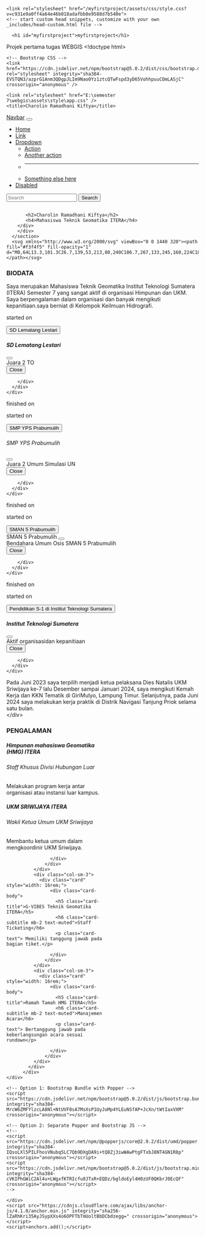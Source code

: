 
<!DOCTYPE html>
<html lang="en-US">
  <head>
    <meta charset="UTF-8">
    <meta http-equiv="X-UA-Compatible" content="IE=edge">
    <meta name="viewport" content="width=device-width, initial-scale=1">

<!-- Begin Jekyll SEO tag v2.8.0 -->
<title>myfirstproject | Projek pertama tugas WEBGIS</title>
<meta name="generator" content="Jekyll v3.10.0" />
<meta property="og:title" content="myfirstproject" />
<meta property="og:locale" content="en_US" />
<meta name="description" content="Projek pertama tugas WEBGIS" />
<meta property="og:description" content="Projek pertama tugas WEBGIS" />
<link rel="canonical" href="https://charolin19.github.io/myfirstproject/" />
<meta property="og:url" content="https://charolin19.github.io/myfirstproject/" />
<meta property="og:site_name" content="myfirstproject" />
<meta property="og:type" content="website" />
<meta name="twitter:card" content="summary" />
<meta property="twitter:title" content="myfirstproject" />
<script type="application/ld+json">
{"@context":"https://schema.org","@type":"WebSite","description":"Projek pertama tugas WEBGIS","headline":"myfirstproject","name":"myfirstproject","url":"https://charolin19.github.io/myfirstproject/"}</script>
<!-- End Jekyll SEO tag -->

    <link rel="stylesheet" href="/myfirstproject/assets/css/style.css?v=c931e9a0ff4a64e46b018adafbb0e9588d7b540e">
    <!-- start custom head snippets, customize with your own _includes/head-custom.html file -->

<!-- Setup Google Analytics -->



<!-- You can set your favicon here -->
<!-- link rel="shortcut icon" type="image/x-icon" href="/myfirstproject/favicon.ico" -->

<!-- end custom head snippets -->

  </head>
  <body>
    <div class="container-lg px-3 my-5 markdown-body">
      

      <h1 id="myfirstproject">myfirstproject</h1>
<p>Projek pertama tugas WEBGIS 
&lt;!doctype html&gt;</p>
<html lang="en">
  <head>
    <!-- Required meta tags -->
    <meta charset="utf-8" />
    <meta name="viewport" content="width=device-width, initial-scale=1" />

    <!-- Bootstrap CSS -->
    <link href="https://cdn.jsdelivr.net/npm/bootstrap@5.0.2/dist/css/bootstrap.min.css" rel="stylesheet" integrity="sha384-EVSTQN3/azprG1Anm3QDgpJLIm9Nao0Yz1ztcQTwFspd3yD65VohhpuuCOmLASjC" crossorigin="anonymous" />
 
    <link rel="stylesheet" href="E:\semester 7\webgis\assets\style\app.css" />
    <title>Charolin Ramadhani Kiftya</title>
  </head>
  <body>
    <nav class="navbar navbar-expand-lg navbar-dark bg-dark fixed-top">
        <div class="container-fluid">
          <a class="navbar-brand" href="#">Navbar</a>
          <button class="navbar-toggler" type="button" data-bs-toggle="collapse" data-bs-target="#navbarSupportedContent" aria-controls="navbarSupportedContent" aria-expanded="false" aria-label="Toggle navigation">
            <span class="navbar-toggler-icon"></span>
          </button>
          <div class="collapse navbar-collapse" id="navbarSupportedContent">
            <ul class="navbar-nav me-auto mb-2 mb-lg-0">
              <li class="nav-item">
                <a class="nav-link active" aria-current="page" href="#">Home</a>
              </li>
              <li class="nav-item">
                <a class="nav-link" href="#">Link</a>
              </li>
              <li class="nav-item dropdown">
                <a class="nav-link dropdown-toggle" href="#" id="navbarDropdown" role="button" data-bs-toggle="dropdown" aria-expanded="false">
                  Dropdown
                </a>
                <ul class="dropdown-menu" aria-labelledby="navbarDropdown">
                  <li><a class="dropdown-item" href="#">Action</a></li>
                  <li><a class="dropdown-item" href="#">Another action</a></li>
                  <li><hr class="dropdown-divider" /></li>
                  <li><a class="dropdown-item" href="#">Something else here</a></li>
                </ul>
              </li>
              <li class="nav-item">
                <a class="nav-link disabled" href="#" tabindex="-1" aria-disabled="true">Disabled</a>
              </li>
            </ul>
            <form class="d-flex">
              <input class="form-control me-2" type="search" placeholder="Search" aria-label="Search" />
              <button class="btn btn-outline-success" type="submit">Search</button>
            </form>
          </div>
        </div>
      </nav>
      <section>
        <div class="container">
            <div class="profile">
            <img class="rounded-circle profileImage" src="C:\Users\user\Downloads\Foto Karin\foto karin.jpg" alt="" />

           <h2>Charolin Ramadhani Kiftya</h2>
           <h4>Mahasiswa Teknik Geomatika ITERA</h4>
        </div>
        </div>
      </section>
      <svg xmlns="http://www.w3.org/2000/svg" viewBox="0 0 1440 320"><path fill="#f3f4f5" fill-opacity="1" d="M0,64L13.3,101.3C26.7,139,53,213,80,240C106.7,267,133,245,160,224C186.7,203,213,181,240,160C266.7,139,293,117,320,133.3C346.7,149,373,203,400,234.7C426.7,267,453,277,480,245.3C506.7,213,533,139,560,122.7C586.7,107,613,149,640,160C666.7,171,693,149,720,117.3C746.7,85,773,43,800,53.3C826.7,64,853,128,880,144C906.7,160,933,128,960,128C986.7,128,1013,160,1040,154.7C1066.7,149,1093,107,1120,80C1146.7,53,1173,43,1200,42.7C1226.7,43,1253,53,1280,85.3C1306.7,117,1333,171,1360,197.3C1386.7,224,1413,224,1427,224L1440,224L1440,320L1426.7,320C1413.3,320,1387,320,1360,320C1333.3,320,1307,320,1280,320C1253.3,320,1227,320,1200,320C1173.3,320,1147,320,1120,320C1093.3,320,1067,320,1040,320C1013.3,320,987,320,960,320C933.3,320,907,320,880,320C853.3,320,827,320,800,320C773.3,320,747,320,720,320C693.3,320,667,320,640,320C613.3,320,587,320,560,320C533.3,320,507,320,480,320C453.3,320,427,320,400,320C373.3,320,347,320,320,320C293.3,320,267,320,240,320C213.3,320,187,320,160,320C133.3,320,107,320,80,320C53.3,320,27,320,13,320L0,320Z"></path></svg>
<section class="biodata">
    <h1 class="text-center">BIODATA</h1>
        <div class="container text-center">
            <div class="row">
              <div class="col">
                Saya merupakan Mahasiswa Teknik Geomatika Institut Teknologi Sumatera (ITERA) Semester 7 yang sangat aktif di organisasi Himpunan dan UKM. Saya berpengalaman dalam organisasi dan banyak mengikuti kepanitiaan.saya berniat di Kelompok Keilmuan Hidrografi.
              </div>
              <div class="col">
                <!-- Button trigger modal -->
                 <p class="text-center">started on</p>
<button type="button" class="btn btn-primary" data-bs-toggle="modal" data-bs-target="#exampleModal">
    SD Lematang Lestari
  </button>
  
  <!-- Modal -->
  <div class="modal fade" id="exampleModal" tabindex="-1" aria-labelledby="exampleModalLabel" aria-hidden="true">
    <div class="modal-dialog">
      <div class="modal-content">
        <div class="modal-header">
          <h5 class="modal-title" id="exampleModalLabel">SD Lematang Lestari</h5>
          <button type="button" class="btn-close" data-bs-dismiss="modal" aria-label="Close"></button>
        </div>
        <div class="modal-body">
          Juara 2 TO
        </div>
        <div class="modal-footer">
          <button type="button" class="btn btn-secondary" data-bs-dismiss="modal">Close</button>
         
        </div>
      </div>
    </div>
  </div>
  <p class="text-center">finished on</p>
              </div>
              <div class="col">
                <!-- Button trigger modal -->
                 <p class="text-center">started on</p>
<button type="button" class="btn btn-primary" data-bs-toggle="modal" data-bs-target="#exampleModal">
    SMP YPS Prabumulih
  </button>
  
  <!-- Modal -->
  <div class="modal fade" id="exampleModal" tabindex="-1" aria-labelledby="exampleModalLabel" aria-hidden="true">
    <div class="modal-dialog">
      <div class="modal-content">
        <div class="modal-header">
          <h6 class="modal-title" id="exampleModalLabel">SMP YPS Prabumulih</h6>
          <button type="button" class="btn-close" data-bs-dismiss="modal" aria-label="Close"></button>
        </div>
        <div class="modal-body">
          Juara 2 Umum Simulasi UN
        </div>
        <div class="modal-footer">
          <button type="button" class="btn btn-secondary" data-bs-dismiss="modal">Close</button>
         
        </div>
      </div>
    </div>
  </div>
  <p class="text-center">finished on</p>
              </div>
              <div class="col">
                <!-- Button trigger modal -->
                 <p class="text-center">started on</p>
<button type="button" class="btn btn-primary" data-bs-toggle="modal" data-bs-target="#exampleModal">
    SMAN 5 Prabumulih
  </button>
  
  <!-- Modal -->
  <div class="modal fade" id="exampleModal" tabindex="-1" aria-labelledby="exampleModalLabel" aria-hidden="true">
    <div class="modal-dialog">
      <div class="modal-content">
        <div class="modal-header">
          <h7 class="modal-title" id="exampleModalLabel">SMAN 5 Prabumulih</h7>
          <button type="button" class="btn-close" data-bs-dismiss="modal" aria-label="Close"></button>
        </div>
        <div class="modal-body">
          Bendahara Umum Osis SMAN 5 Prabumulih
        </div>
        <div class="modal-footer">
          <button type="button" class="btn btn-secondary" data-bs-dismiss="modal">Close</button>
         
        </div>
      </div>
    </div>
  </div>
  <p class="text-center">finished on</p>
              </div>
              <div class="col">
                <!-- Button trigger modal -->
                 <p class="text-center">started on</p>
<button type="button" class="btn btn-primary" data-bs-toggle="modal" data-bs-target="#exampleModal">
    Pendidikan S-1 di Institut Teknologi Sumatera
  </button>
  
  <!-- Modal -->
  <div class="modal fade" id="exampleModal" tabindex="-1" aria-labelledby="exampleModalLabel" aria-hidden="true">
    <div class="modal-dialog">
      <div class="modal-content">
        <div class="modal-header">
          <h5 class="modal-title" id="exampleModalLabel">Institut Teknologi Sumatera</h5>
          <button type="button" class="btn-close" data-bs-dismiss="modal" aria-label="Close"></button>
        </div>
        <div class="modal-body">
          Aktif organisasidan kepanitiaan
        </div>
        <div class="modal-footer">
          <button type="button" class="btn btn-secondary" data-bs-dismiss="modal">Close</button>
         
        </div>
      </div>
    </div>
  </div>
              </div>
              <div class="col">
                Pada Juni 2023 saya terpilih menjadi ketua pelaksana Dies Natalis UKM Sriwijaya ke-7 lalu Desember sampai Januari 2024, saya mengikuti Kemah Kerja dan KKN Tematik di GiriMulyo, Lampung Timur. Selanjutnya, pada Juni 2024 saya melakukan kerja praktik di Distrik Navigasi Tanjung Priok selama satu bulan. 
              </div>
            </div>
          </div>
    &lt;/div&gt;
</section>
<section class="pengalaman">
    <div class="container">
        <h1 class="text-center">PENGALAMAN</h1>
        <div class="container">
            <div class="row">
              <div class="col-sm-3">
                <div class="card" style="width: 16rem;">
                    <div class="card-body">
                      <h5 class="card-title">Himpunan mahasiswa Geomatika (HMG) ITERA</h5>
                      <h6 class="card-subtitle mb-2 text-muted">Staff Khusus Divisi Hubungan Luar</h6>
                      <p class="card-text">Melakukan program kerja antar organisasi atau instansi luar kampus.</p>
                    </div>
                  </div>
              </div>
              <div class="col-sm-3">
                <div class="card" style="width: 16rem;">
                    <div class="card-body">
                      <h5 class="card-title">UKM SRIWIJAYA ITERA </h5>
                      <h6 class="card-subtitle mb-2 text-muted">Wakil Ketua Umum UKM Sriwijaya </h6>
                      <p class="card-text">Membantu ketua umum dalam mengkoordinir UKM Sriwijaya.</p>

                    </div>
                  </div>
              </div>
              <div class="col-sm-3">
                <div class="card" style="width: 16rem;">
                    <div class="card-body">
                      <h5 class="card-title">G-VIBES Teknik Geomatika ITERA</h5>
                      <h6 class="card-subtitle mb-2 text-muted">Staff Ticketing</h6>
                      <p class="card-text"> Memiliki tanggung jawab pada bagian tiket.</p>
                     
                    </div>
                  </div>
              </div>
              <div class="col-sm-3">
                <div class="card" style="width: 16rem;">
                    <div class="card-body">
                      <h5 class="card-title">Ramah Tamah HMG ITERA</h5>
                      <h6 class="card-subtitle mb-2 text-muted">Manajemen Acara</h6>
                      <p class="card-text"> Bertanggung jawab pada keberlangsungan acara sesuai rundown</p>

                    </div>
                  </div>
              </div>
            </div>
          </div>
    </div>
</section>
    <!-- Optional JavaScript; choose one of the two! -->

    <!-- Option 1: Bootstrap Bundle with Popper -->
    <script src="https://cdn.jsdelivr.net/npm/bootstrap@5.0.2/dist/js/bootstrap.bundle.min.js" integrity="sha384-MrcW6ZMFYlzcLA8Nl+NtUVF0sA7MsXsP1UyJoMp4YLEuNSfAP+JcXn/tWtIaxVXM" crossorigin="anonymous"></script>

    <!-- Option 2: Separate Popper and Bootstrap JS -->
    <!--
    <script src="https://cdn.jsdelivr.net/npm/@popperjs/core@2.9.2/dist/umd/popper.min.js" integrity="sha384-IQsoLXl5PILFhosVNubq5LC7Qb9DXgDA9i+tQ8Zj3iwWAwPtgFTxbJ8NT4GN1R8p" crossorigin="anonymous"></script>
    <script src="https://cdn.jsdelivr.net/npm/bootstrap@5.0.2/dist/js/bootstrap.min.js" integrity="sha384-cVKIPhGWiC2Al4u+LWgxfKTRIcfu0JTxR+EQDz/bgldoEyl4H0zUF0QKbrJ0EcQF" crossorigin="anonymous"></script>
    -->
  </body>
</html>


      
    </div>
    <script src="https://cdnjs.cloudflare.com/ajax/libs/anchor-js/4.1.0/anchor.min.js" integrity="sha256-lZaRhKri35AyJSypXXs4o6OPFTbTmUoltBbDCbdzegg=" crossorigin="anonymous"></script>
    <script>anchors.add();</script>
  </body>
</html>
